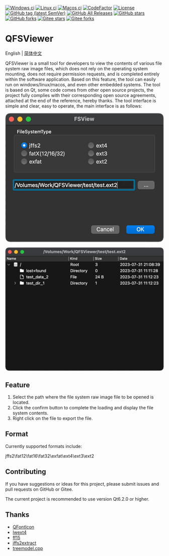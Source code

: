 [![Windows ci](https://img.shields.io/github/actions/workflow/status/qqxiaoming/qfsviewer/windows.yml?branch=main&logo=windows)](https://github.com/QQxiaoming/qfsviewer/actions/workflows/windows.yml)
[![Linux ci](https://img.shields.io/github/actions/workflow/status/qqxiaoming/qfsviewer/linux.yml?branch=main&logo=linux)](https://github.com/QQxiaoming/qfsviewer/actions/workflows/linux.yml)
[![Macos ci](https://img.shields.io/github/actions/workflow/status/qqxiaoming/qfsviewer/macos.yml?branch=main&logo=apple)](https://github.com/QQxiaoming/qfsviewer/actions/workflows/macos.yml)
[![CodeFactor](https://img.shields.io/codefactor/grade/github/qqxiaoming/qfsviewer.svg?logo=codefactor)](https://www.codefactor.io/repository/github/qqxiaoming/qfsviewer)
[![License](https://img.shields.io/github/license/qqxiaoming/qfsviewer.svg?colorB=f48041&logo=gnu)](https://github.com/QQxiaoming/qfsviewer)
[![GitHub tag (latest SemVer)](https://img.shields.io/github/tag/QQxiaoming/QFSViewer.svg?logo=git)](https://github.com/QQxiaoming/QFSViewer/releases)
[![GitHub All Releases](https://img.shields.io/github/downloads/QQxiaoming/QFSViewer/total.svg?logo=pinboard)](https://github.com/QQxiaoming/QFSViewer/releases)
[![GitHub stars](https://img.shields.io/github/stars/QQxiaoming/QFSViewer.svg?logo=github)](https://github.com/QQxiaoming/QFSViewer)
[![GitHub forks](https://img.shields.io/github/forks/QQxiaoming/QFSViewer.svg?logo=github)](https://github.com/QQxiaoming/QFSViewer)
[![Gitee stars](https://gitee.com/QQxiaoming/QFSViewer/badge/star.svg?theme=dark)](https://gitee.com/QQxiaoming/QFSViewer)
[![Gitee forks](https://gitee.com/QQxiaoming/QFSViewer/badge/fork.svg?theme=dark)](https://gitee.com/QQxiaoming/QFSViewer)

# QFSViewer

English | [简体中文](./README_zh_CN.md)

QFSViewer is a small tool for developers to view the contents of various file system raw image files, which does not rely on the operating system mounting, does not require permission requests, and is completed entirely within the software application. Based on this feature, the tool can easily run on windows/linux/macos, and even other embedded systems. The tool is based on Qt, some code comes from other open source projects, the project fully complies with their corresponding open source agreements, attached at the end of the reference, hereby thanks. The tool interface is simple and clear, easy to operate, the main interface is as follows:

![img0](./img/docimg0.png)

![img1](./img/docimg1.png)

## Feature

1. Select the path where the file system raw image file to be opened is located.
2. Click the confirm button to complete the loading and display the file system contents.
3. Right click on the file to export the file.

## Format

Currently supported formats include:

jffs2\fat12\fat16\fat32\exfat\ext4\ext3\ext2

## Contributing

If you have suggestions or ideas for this project, please submit issues and pull requests on GitHub or Gitee.

The current project is recommended to use version Qt6.2.0 or higher.

## Thanks

- [QFontIcon](https://github.com/dridk/QFontIcon)
- [lwext4](https://github.com/gkostka/lwext4)
- [ff15](http://elm-chan.org/fsw/ff/00index_e.html)
- [jffs2extract](https://github.com/rickardp/jffs2extract)
- [treemodel.cpp](https://github.com/chocoball/QTreeViewTest)
